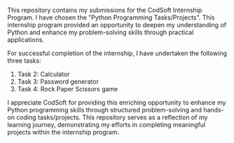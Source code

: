 This repository contains my submissions for the CodSoft Internship Program. 
I have chosen the "Python Programming Tasks/Projects". This internship program provided an opportunity to deepen my understanding of Python and enhance my problem-solving skills through practical applications.

For successful completion of the internship, I have undertaken the following three tasks:
1. Task 2: Calculator
2. Task 3: Password generator
3. Task 4: Rock Paper Scissors game

I appreciate CodSoft for providing this enriching opportunity to enhance my Python programming skills through structured problem-solving and hands-on coding tasks/projects. This repository serves as a reflection of my learning journey, demonstrating my efforts in completing meaningful projects within the internship program.

